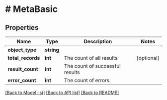 # # MetaBasic

## Properties

Name | Type | Description | Notes
------------ | ------------- | ------------- | -------------
**object_type** | **string** |  |
**total_records** | **int** | The count of all results | [optional]
**result_count** | **int** | The count of successful results |
**error_count** | **int** | The count of errors |

[[Back to Model list]](../../README.md#models) [[Back to API list]](../../README.md#endpoints) [[Back to README]](../../README.md)
